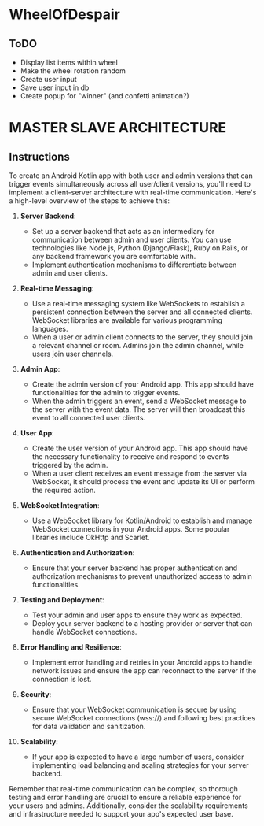 # WheelOfDespair

## ToDO
- Display list items within wheel
- Make the wheel rotation random
- Create user input
- Save user input in db
- Create popup for "winner" (and confetti animation?)

# MASTER SLAVE ARCHITECTURE
## Instructions
To create an Android Kotlin app with both user and admin versions that can trigger events simultaneously across all user/client versions, you'll need to implement a client-server architecture with real-time communication. Here's a high-level overview of the steps to achieve this:

1. **Server Backend**:
   - Set up a server backend that acts as an intermediary for communication between admin and user clients. You can use technologies like Node.js, Python (Django/Flask), Ruby on Rails, or any backend framework you are comfortable with.
   - Implement authentication mechanisms to differentiate between admin and user clients.

2. **Real-time Messaging**:
   - Use a real-time messaging system like WebSockets to establish a persistent connection between the server and all connected clients. WebSocket libraries are available for various programming languages.
   - When a user or admin client connects to the server, they should join a relevant channel or room. Admins join the admin channel, while users join user channels.

3. **Admin App**:
   - Create the admin version of your Android app. This app should have functionalities for the admin to trigger events.
   - When the admin triggers an event, send a WebSocket message to the server with the event data. The server will then broadcast this event to all connected user clients.

4. **User App**:
   - Create the user version of your Android app. This app should have the necessary functionality to receive and respond to events triggered by the admin.
   - When a user client receives an event message from the server via WebSocket, it should process the event and update its UI or perform the required action.

5. **WebSocket Integration**:
   - Use a WebSocket library for Kotlin/Android to establish and manage WebSocket connections in your Android apps. Some popular libraries include OkHttp and Scarlet.

6. **Authentication and Authorization**:
   - Ensure that your server backend has proper authentication and authorization mechanisms to prevent unauthorized access to admin functionalities.

7. **Testing and Deployment**:
   - Test your admin and user apps to ensure they work as expected.
   - Deploy your server backend to a hosting provider or server that can handle WebSocket connections.

8. **Error Handling and Resilience**:
   - Implement error handling and retries in your Android apps to handle network issues and ensure the app can reconnect to the server if the connection is lost.

9. **Security**:
   - Ensure that your WebSocket communication is secure by using secure WebSocket connections (wss://) and following best practices for data validation and sanitization.

10. **Scalability**:
    - If your app is expected to have a large number of users, consider implementing load balancing and scaling strategies for your server backend.

Remember that real-time communication can be complex, so thorough testing and error handling are crucial to ensure a reliable experience for your users and admins. Additionally, consider the scalability requirements and infrastructure needed to support your app's expected user base.
